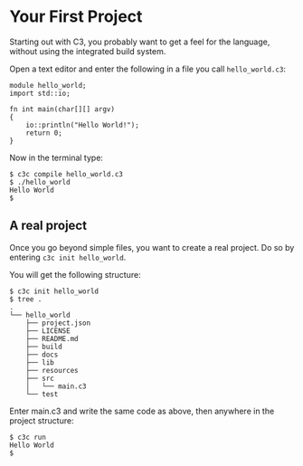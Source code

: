 # Your First Project

Starting out with C3, you probably want to get a feel for the language, without using the integrated build system.

Open a text editor and enter the following in a file you call `hello_world.c3`:

```
module hello_world;
import std::io;

fn int main(char[][] argv) 
{
    io::println("Hello World!");
    return 0;
}
```

Now in the terminal type:

```
$ c3c compile hello_world.c3
$ ./hello_world
Hello World
$ 
```

## A real project

Once you go beyond simple files, you want to create a real project. Do so by entering `c3c init hello_world`.

You will get the following structure:


```
$ c3c init hello_world 
$ tree .
.
└── hello_world
    ├── project.json
    ├── LICENSE
    ├── README.md
    ├── build
    ├── docs
    ├── lib
    ├── resources
    ├── src
    │   └── main.c3
    └── test        
```

Enter main.c3 and write the same code as above, then anywhere in the project structure:

```
$ c3c run
Hello World
$ 
```

